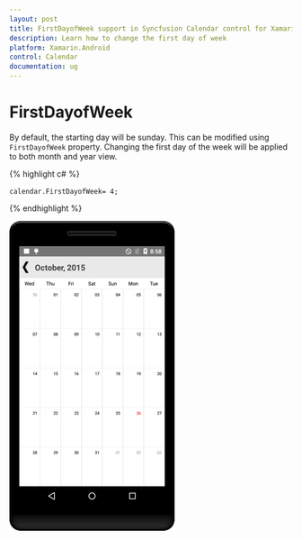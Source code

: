 ```yaml
---
layout: post
title: FirstDayofWeek support in Syncfusion Calendar control for Xamarin.Android
description: Learn how to change the first day of week 
platform: Xamarin.Android
control: Calendar
documentation: ug
---
```


# FirstDayofWeek

By default, the starting day will be sunday. This can be modified using `FirstDayofWeek` property. Changing the first day of the week will be applied to both month and year view.

{% highlight c# %}
	
	calendar.FirstDayofWeek= 4;
	
{% endhighlight %}

![](images/firstday_week.png)                                        



